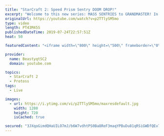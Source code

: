 ```yaml
---
title: "StarCraft 2: Speed Prism Sentry DOOM DROP!"
excerpt: "Welcome to this new series: MASS SENTRIES to GRANDMASTER! In this series, we will see how far I can get by playing ONLY Sentries on the ladder in ALL Protoss matchups!  Yet more Mass Sentry games in all three Protoss matchups! The first opponent has some thoughts on this playstyle...  Feel free to let"
originalUrl: https://youtube.com/watch?v=p2TTlySM5mo
type: video
length: PT43M45S
publishedDateTime: 2019-07-24T22:57:51Z
heat: 50

featuredContent: "<iframe width=\"800\" height=\"500\" frameborder=\"0\" src=\"https://www.youtube.com/embed/p2TTlySM5mo\" allow=\"accelerometer; autoplay; encrypted-media; gyroscope; picture-in-picture\" allowfullscreen></iframe>"

provider:
  name: BeastyqtSC2
  domain: youtube.com

topics:
  - StarCraft 2
  - Protoss
tags:
  - Live

images:
  - url: https://i.ytimg.com/vi/p2TTlySM5mo/maxresdefault.jpg
    width: 1280
    height: 720
    isCached: true

secured: "3JXqoGimdQHaUILO7mJ/b6W7vdhtPS0Ba8ReF3maqYPBuDu81qRSiGWDfQEv7R/39+l2ujKojFklM5aGjuGjC9pZRPJbrxxBJvO8YYSaroFkRi98usIkEBE8nUN1JyF60tkkiVnw8CeglsalCJLaLRKdQ1M0nH2niwLc3Bw6jqcmCm+95TLQAQZl9SOM3KtvuVgp82iGOrNWK8ky3AZnTX/CUHxx7OGn+6MoE/p3tcdLpVwFUklGnkA6kGcjeBlHnBZkUYnagDdg4MjkWoosLyxZBRV13xbbXy2lm5fM3PXNTAwpdUUOB1kYlALk1crZnSAro8nKaLuaYcfXdIW0DdR1JfgpSx1jK15KPA61DIoPWRFZ7Hn6RXwCcfnR2mbrcSIdoFq1gHW/E7wxIl3ljdBu/UFs9TcMf5Nxja/TTu4=;ko/3dIIrsl9ibUSlGQpiog=="
---
```


